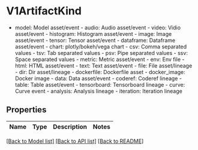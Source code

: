 # V1ArtifactKind

- model: Model asset/event  - audio: Audio asset/event  - video: Vidio asset/event  - histogram: Histogram asset/event  - image: Image asset/event  - tensor: Tensor asset/event  - dataframe: Dataframe asset/event  - chart: plotly/bokeh/vega chart  - csv: Comma separated values  - tsv: Tab separated values  - psv: Pipe separated values  - ssv: Space separated values  - metric: Metric asset/event  - env: Env file  - html: HTML asset/event  - text: Text asset/event  - file: File asset/lineage  - dir: Dir asset/lineage  - dockerfile: Dockerfile asset  - docker_image: Docker image  - data: Data asset/event  - coderef: Coderef lineage  - table: Table asset/event  - tensorboard: Tensorboard lineage  - curve: Curve event  - analysis: Analysis lineage  - iteration: Iteration lineage
## Properties
Name | Type | Description | Notes
------------ | ------------- | ------------- | -------------

[[Back to Model list]](../README.md#documentation-for-models) [[Back to API list]](../README.md#documentation-for-api-endpoints) [[Back to README]](../README.md)


